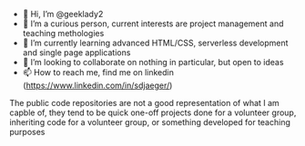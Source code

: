 - 👋 Hi, I’m @geeklady2
- 👀 I’m a curious person, current interests are project management and teaching methologies
- 🌱 I’m currently learning advanced HTML/CSS, serverless development and single page applications 
- 💞️ I’m looking to collaborate on nothing in particular, but open to ideas
- 📫 How to reach me, find me on linkedin (https://www.linkedin.com/in/sdjaeger/)


The public code repositories are not a good representation of what I am capble of, they tend to be quick one-off
projects done for a volunteer group, inheriting code for a volunteer group, or something developed for teaching
purposes

<!---
geeklady2/geeklady2 is a ✨ special ✨ repository because its `README.md` (this file) appears on your GitHub profile.
You can click the Preview link to take a look at your changes.
--->
